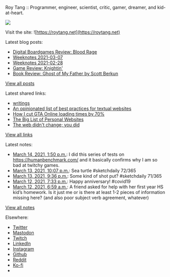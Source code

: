 Roy Tang :: Programmer, engineer, scientist, critic, gamer, dreamer, and kid-at-heart.

![](https://roytang.net/static/img/profile.jpg)

Visit the site: ![https://roytang.net](https://roytang.net)

Latest blog posts:

- [Digital Boardgames Review: Blood Rage](https://roytang.net/2021/03/blood-rage/)
- [Weeknotes 2021-03-07](https://roytang.net/2021/03/weeknotes-2021-03-07/)
- [Weeknotes 2021-02-28](https://roytang.net/2021/02/weeknotes-2021-02-28/)
- [Game Review: Knightin&#x27;](https://roytang.net/2021/02/knightin/)
- [Book Review: Ghost of My Father by Scott Berkun](https://roytang.net/2021/02/ghost-of-my-father/)

[View all posts](https://roytang.net/blog)

Latest shared links:

- [writings](https://roytang.net/2021/03/writings/)
- [An opinionated list of best practices for textual websites](https://roytang.net/2021/03/an-opinionated-list-of-best-practices-for-textual-websites/)
- [How I cut GTA Online loading times by 70%](https://roytang.net/2021/03/how-i-cut-gta-online-loading-times-by-70/)
- [The Big List of Personal Websites](https://roytang.net/2021/02/the-big-list-of-personal-websites/)
- [The web didn&#x27;t change; you did](https://roytang.net/2021/02/the-web-didnt-change-you-did/)

[View all links](https://roytang.net/links)

Latest notes:

- [March 14, 2021, 1:50 p.m.](https://roytang.net/2021/03/1370975568712269828/): I did this series of tests on https://humanbenchmark.com/ and it basically confirms why I am so bad at twitchy games.
- [March 13, 2021, 10:07 p.m.](https://roytang.net/2021/03/1370738330615226368/): Sea turtle #sketchdaily 72/365
- [March 13, 2021, 9:36 p.m.](https://roytang.net/2021/03/1370730440940605445/): Some kind of shot put? #sketchdaily 71/365
- [March 12, 2021, 7:33 p.m.](https://roytang.net/2021/03/1370337073874411525/): Happy anniversary! #covid19
- [March 12, 2021, 6:59 a.m.](https://roytang.net/2021/03/1370147506114289667/): A friend asked for help with her first year HS kid’s homework. Is it just me or is there at least 1-2 pieces of information missing here? (and also poor subject verb agreement, whatever)

[View all notes](https://roytang.net/notes)

Elsewhere:

- [Twitter](https://twitter.com/roytang)
- [Mastodon](https://mastodon.technology/@roytang)
- [Twitch](https://twitch.tv/twitchyroy)
- [LinkedIn](https://www.linkedin.com/in/roytang)
- [Instagram](https://instagram.com/roytang0400)
- [Github](https://github.com/roytang)
- [Reddit](https://reddit.com/u/hungryroy)
- [Ko-fi](https://ko-fi.com/roytang)
- [](mailto:hello@roytang.net)